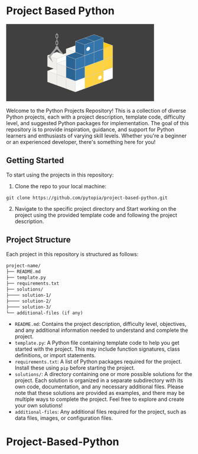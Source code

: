 # Project Based Python

<img src="./images/banner.webp" width="400"/>

Welcome to the Python Projects Repository! This is a collection of diverse Python projects, each with a project description, template code, difficulty level, and suggested Python packages for implementation. The goal of this repository is to provide inspiration, guidance, and support for Python learners and enthusiasts of varying skill levels. Whether you're a beginner or an experienced developer, there's something here for you!


## Getting Started

To start using the projects in this repository:

1. Clone the repo to your local machine:
```
git clone https://github.com/pytopia/project-based-python.git
```

2. Navigate to the specific project directory and Start working on the project using the provided template code and following the project description.

## Project Structure

Each project in this repository is structured as follows:
```
project-name/
├── README.md
├── template.py
├── requirements.txt
├── solutions/
├──── solution-1/
├──── solution-2/
├──── solution-3/
└── additional-files (if any)
```

- `README.md`: Contains the project description, difficulty level, objectives, and any additional information needed to understand and complete the project.
- `template.py`: A Python file containing template code to help you get started with the project. This may include function signatures, class definitions, or import statements.
- `requirements.txt`: A list of Python packages required for the project. Install these using `pip` before starting the project.
- `solutions/`: A directory containing one or more possible solutions for the project. Each solution is organized in a separate subdirectory with its own code, documentation, and any necessary additional files. Please note that these solutions are provided as examples, and there may be multiple ways to complete the project. Feel free to explore and create your own solutions!
- `additional-files`: Any additional files required for the project, such as data files, images, or configuration files.
# Project-Based-Python
